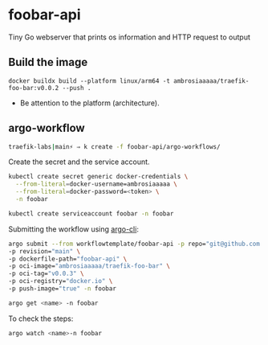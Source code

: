 # foobar-api

Tiny Go webserver that prints os information and HTTP request to output

## Build the image
`docker buildx build --platform linux/arm64 -t ambrosiaaaaa/traefik-foo-bar:v0.0.2 --push .`

* Be attention to the platform (architecture).

## argo-workflow

```bash
traefik-labs|main⚡ ⇒ k create -f foobar-api/argo-workflows/
```

Create the secret and the service account.

```bash
kubectl create secret generic docker-credentials \
  --from-literal=docker-username=ambrosiaaaaa \
  --from-literal=docker-password=<token> \
  -n foobar

kubectl create serviceaccount foobar -n foobar
```

Submitting the workflow using [argo-cli](https://argo-workflows.readthedocs.io/en/latest/walk-through/argo-cli/):

```bash
argo submit --from workflowtemplate/foobar-api -p repo="git@github.com:tbernacchi/traefik-labs.git" \
-p revision="main" \
-p dockerfile-path="foobar-api" \
-p oci-image="ambrosiaaaaa/traefik-foo-bar" \
-p oci-tag="v0.0.3" \
-p oci-registry="docker.io" \
-p push-image="true" -n foobar
```

```bash
argo get <name> -n foobar
```

To check the steps:

```bash
argo watch <name>-n foobar
```
